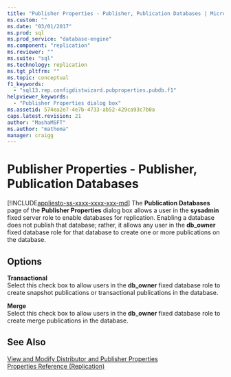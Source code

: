 ```yaml
---
title: "Publisher Properties - Publisher, Publication Databases | Microsoft Docs"
ms.custom: ""
ms.date: "03/01/2017"
ms.prod: sql
ms.prod_service: "database-engine"
ms.component: "replication"
ms.reviewer: ""
ms.suite: "sql"
ms.technology: replication
ms.tgt_pltfrm: ""
ms.topic: conceptual
f1_keywords: 
  - "sql13.rep.configdistwizard.pubproperties.pubdb.f1"
helpviewer_keywords: 
  - "Publisher Properties dialog box"
ms.assetid: 574ea2e7-4e7b-4733-ab52-429ca93c7b0a
caps.latest.revision: 21
author: "MashaMSFT"
ms.author: "mathoma"
manager: craigg
---
```

# Publisher Properties - Publisher, Publication Databases
[!INCLUDE[appliesto-ss-xxxx-xxxx-xxx-md](../../includes/appliesto-ss-xxxx-xxxx-xxx-md.md)]
  The **Publication Databases** page of the **Publisher Properties** dialog box allows a user in the **sysadmin** fixed server role to enable databases for replication. Enabling a database does not publish that database; rather, it allows any user in the **db_owner** fixed database role for that database to create one or more publications on the database.  
  
## Options  
 **Transactional**  
 Select this check box to allow users in the **db_owner** fixed database role to create snapshot publications or transactional publications in the database.  
  
 **Merge**  
 Select this check box to allow users in the **db_owner** fixed database role to create merge publications in the database.  
  
## See Also  
 [View and Modify Distributor and Publisher Properties](../../relational-databases/replication/view-and-modify-distributor-and-publisher-properties.md)   
 [Properties Reference &#40;Replication&#41;](../../relational-databases/replication/properties-reference-replication.md)  
  
  
